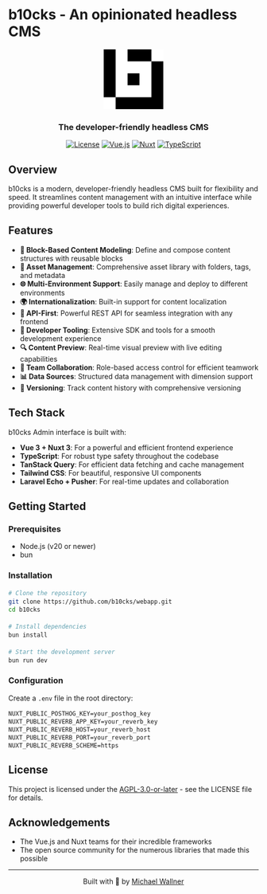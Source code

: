 # b10cks - An opinionated headless CMS

<div align="center">
  <img src="assets/logo.svg" alt="b10cks logo" width="120" />
  <h3>The developer-friendly headless CMS</h3>

[![License](https://img.shields.io/badge/license-AGPL--3.0-blue.svg)](LICENSE)
[![Vue.js](https://img.shields.io/badge/Vue.js-3.x-brightgreen.svg)](https://vuejs.org/)
[![Nuxt](https://img.shields.io/badge/Nuxt-3.x-00DC82.svg)](https://nuxt.com/)
[![TypeScript](https://img.shields.io/badge/TypeScript-5.x-blue.svg)](https://www.typescriptlang.org/)
</div>

## Overview

b10cks is a modern, developer-friendly headless CMS built for flexibility and speed. It streamlines content management with an intuitive interface while providing powerful developer tools to build rich digital experiences.

## Features

- **🧩 Block-Based Content Modeling**: Define and compose content structures with reusable blocks
- **🔄 Asset Management**: Comprehensive asset library with folders, tags, and metadata
- **🌐 Multi-Environment Support**: Easily manage and deploy to different environments
- **🌍 Internationalization**: Built-in support for content localization
- **🔌 API-First**: Powerful REST API for seamless integration with any frontend
- **🧰 Developer Tooling**: Extensive SDK and tools for a smooth development experience
- **🔍 Content Preview**: Real-time visual preview with live editing capabilities
- **👥 Team Collaboration**: Role-based access control for efficient teamwork
- **📊 Data Sources**: Structured data management with dimension support
- **🔄 Versioning**: Track content history with comprehensive versioning

## Tech Stack

b10cks Admin interface is built with:

- **Vue 3 + Nuxt 3**: For a powerful and efficient frontend experience
- **TypeScript**: For robust type safety throughout the codebase
- **TanStack Query**: For efficient data fetching and cache management
- **Tailwind CSS**: For beautiful, responsive UI components
- **Laravel Echo + Pusher**: For real-time updates and collaboration

## Getting Started

### Prerequisites

- Node.js (v20 or newer)
- bun

### Installation

```bash
# Clone the repository
git clone https://github.com/b10cks/webapp.git
cd b10cks

# Install dependencies
bun install

# Start the development server
bun run dev
```

### Configuration

Create a `.env` file in the root directory:

```env
NUXT_PUBLIC_POSTHOG_KEY=your_posthog_key
NUXT_PUBLIC_REVERB_APP_KEY=your_reverb_key
NUXT_PUBLIC_REVERB_HOST=your_reverb_host
NUXT_PUBLIC_REVERB_PORT=your_reverb_port
NUXT_PUBLIC_REVERB_SCHEME=https
```

## License

This project is licensed under the [AGPL-3.0-or-later](LICENSE) - see the LICENSE file for details.

## Acknowledgements

- The Vue.js and Nuxt teams for their incredible frameworks
- The open source community for the numerous libraries that made this possible

---

<div align="center">
  <p>Built with 🖤️ by <a href="https://github.com/badmike">Michael Wallner</a></p>
</div>